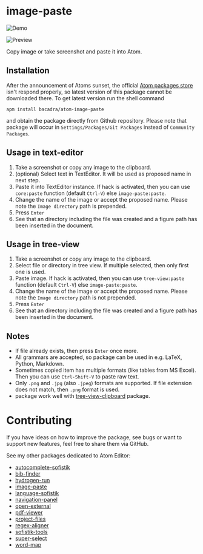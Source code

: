 # image-paste

![Demo](https://github.com/bacadra/image-paste/blob/master/assets/demo.gif?raw=true)

![Preview](https://github.com/bacadra/image-paste/blob/master/assets/preview.png?raw=true)

Copy image or take screenshot and paste it into Atom.

## Installation

After the announcement of Atoms sunset, the official [Atom packages store](https://atom.io/packages) isn't respond properly, so latest version of this package cannot be downloaded there. To get latest version run the shell command

    apm install bacadra/atom-image-paste

and obtain the package directly from Github repository. Please note that package will occur in `Settings/Packages/Git Packages` instead of `Community Packages`.

## Usage in text-editor

1. Take a screenshot or copy any image to the clipboard.
2. (optional) Select text in TextEditor. It will be used as proposed name in next step.
3. Paste it into TextEditor instance. If hack is activated, then you can use `core:paste` function (default `Ctrl-V`) else `image-paste:paste`.
4. Change the name of the image or accept the proposed name. Please note the `Image directory` path is prepended.
5. Press `Enter`
6. See that an directory including the file was created and a figure path has been inserted in the document.

## Usage in tree-view

1. Take a screenshot or copy any image to the clipboard.
2. Select file or directory in tree view. If multiple selected, then only first one is used.
3. Paste image. If hack is activated, then you can use `tree-view:paste` function (default `Ctrl-V`) else `image-paste:paste`.
4. Change the name of the image or accept the proposed name. Please note the `Image directory` path is not prepended.
5. Press `Enter`
6. See that an directory including the file was created and a figure path has been inserted in the document.

## Notes

* If file already exists, then press `Enter` once more.
* All grammars are accepted, so package can be used in e.g. LaTeX, Python, Markdown.
* Sometimes copied item has multiple formats (like tables from MS Excel). Then you can use `Ctrl-Shift-V` to paste raw text.
* Only `.png` and `.jpg` (also `.jpeg`) formats are supported. If file extension does not match, then `.png` format is used.
* package work well with [tree-view-clipboard](https://github.com/Souleste/tree-view-clipboard) package.

# Contributing

If you have ideas on how to improve the package, see bugs or want to support new features, feel free to share them via GitHub.

See my other packages dedicated to Atom Editor:

* [autocomplete-sofistik](https://github.com/bacadra/atom-autocomplete-sofistik)
* [bib-finder](https://github.com/bacadra/atom-bib-finder)
* [hydrogen-run](https://github.com/bacadra/atom-hydrogen-run)
* [image-paste](https://github.com/bacadra/atom-image-paste)
* [language-sofistik](https://github.com/bacadra/atom-language-sofistik)
* [navigation-panel](https://github.com/bacadra/atom-navigation-panel)
* [open-external](https://github.com/bacadra/atom-open-external)
* [pdf-viewer](https://github.com/bacadra/atom-pdf-viewer)
* [project-files](https://github.com/bacadra/atom-project-files)
* [regex-aligner](https://github.com/bacadra/atom-regex-aligner)
* [sofistik-tools](https://github.com/bacadra/atom-sofistik-tools)
* [super-select](https://github.com/bacadra/atom-super-select)
* [word-map](https://github.com/bacadra/atom-word-map)
